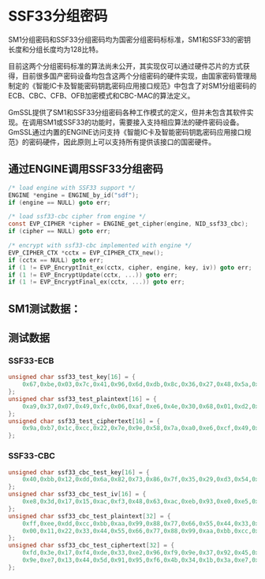 # SSF33分组密码

SM1分组密码和SSF33分组密码均为国密分组密码标标准，SM1和SSF33的密钥长度和分组长度均为128比特。

目前这两个分组密码标准的算法尚未公开，其实现仅可以通过硬件芯片的方式获得，目前很多国产密码设备均包含这两个分组密码的硬件实现，由国家密码管理局制定的《智能IC卡及智能密码钥匙密码应用接口规范》中包含了对SM1分组密码的ECB、CBC、CFB、OFB加密模式和CBC-MAC的算法定义。

GmSSL提供了SM1和SSF33分组密码各种工作模式的定义，但并未包含其软件实现。在调用SM1或SSF33的功能时，需要接入支持相应算法的硬件密码设备。GmSSL通过内置的ENGINE访问支持《智能IC卡及智能密码钥匙密码应用接口规范》的密码硬件，因此原则上可以支持所有提供该接口的国密硬件。

## 通过ENGINE调用SSF33分组密码

```c
/* load engine with SSF33 support */
ENGINE *engine = ENGINE_by_id("sdf");
if (engine == NULL) goto err;

/* load ssf33-cbc cipher from engine */
const EVP_CIPHER *cipher = ENGINE_get_cipher(engine, NID_ssf33_cbc);
if (cipher == NULL) goto err;

/* encrypt with ssf33-cbc implemented with engine */
EVP_CIPHER_CTX *cctx = EVP_CIPHER_CTX_new();
if (cctx == NULL) goto err;
if (1 != EVP_EncryptInit_ex(cctx, cipher, engine, key, iv)) goto err;
if (1 != EVP_EncryptUpdate(cctx, ...)) goto err;
if (1 != EVP_EncryptFinal_ex(cctx, ...)) goto err;
```

## SM1测试数据：
## 测试数据

### SSF33-ECB

```c
unsigned char ssf33_test_key[16] = {
	0x67,0xbe,0x03,0x7c,0x41,0x96,0x6d,0xdb,0x8c,0x36,0x27,0x48,0x5a,0x05,0x93,0xa5
};
unsigned char ssf33_test_plaintext[16] = {
	0xa9,0x37,0x07,0x49,0xfc,0x06,0xaf,0xe6,0x4e,0x30,0x68,0x01,0xd2,0x31,0xb3,0xac
};
unsigned char ssf33_test_ciphertext[16] = {
	0x9a,0xb7,0x1c,0xcc,0x22,0x7e,0x9e,0x58,0x7a,0xa0,0xe6,0xcf,0x49,0x08,0x5d,0x1f
};

```

### SSF33-CBC

```c
unsigned char ssf33_cbc_test_key[16] = {
	0x40,0xbb,0x12,0xdd,0x6a,0x82,0x73,0x86,0x7f,0x35,0x29,0xd3,0x54,0xb4,0xa0,0x26,
};
unsigned char ssf33_cbc_test_iv[16] = {
	0xe8,0x3d,0x17,0x15,0xac,0xf3,0x48,0x63,0xac,0xeb,0x93,0xe0,0xe5,0xab,0x8b,0x90,
};
unsigned char ssf33_cbc_test_plaintext[32] = {
	0xff,0xee,0xdd,0xcc,0xbb,0xaa,0x99,0x88,0x77,0x66,0x55,0x44,0x33,0x22,0x11,0x00,
	0x00,0x11,0x22,0x33,0x44,0x55,0x66,0x77,0x88,0x99,0xaa,0xbb,0xcc,0xdd,0xee,0xff
};
unsigned char ssf33_cbc_test_ciphertext[32] = {
	0xfd,0x3e,0x17,0xf4,0xde,0x33,0xe2,0x96,0xf9,0x9e,0x37,0x92,0x45,0x6b,0x76,0x2b,
	0x9e,0xe7,0x13,0x44,0x5d,0x91,0x95,0xf6,0x4b,0x34,0x1b,0x3a,0xe7,0x5c,0x68,0x75
};
```
